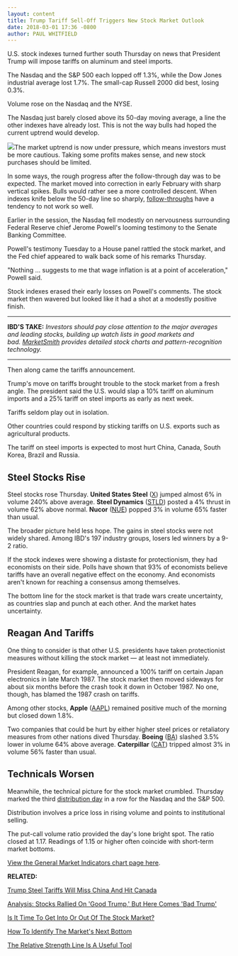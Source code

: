 ```yaml
---
layout: content
title: Trump Tariff Sell-Off Triggers New Stock Market Outlook
date: 2018-03-01 17:36 -0800
author: PAUL WHITFIELD
---
```






U.S. stock indexes turned further south Thursday on news that President Trump will impose tariffs on aluminum and steel imports.




 The Nasdaq and the S&P 500 each lopped off 1.3%, while the Dow Jones industrial average lost 1.7%. The small-cap Russell 2000 did best, losing 0.3%.


Volume rose on the Nasdaq and the NYSE.


The Nasdaq just barely closed above its 50-day moving average, a line the other indexes have already lost. This is not the way bulls had hoped the current uptrend would develop.


![](https://www.investors.com/wp-content/uploads/2018/03/MP_4x4_030118-242x300.png)The market uptrend is now under pressure, which means investors must be more cautious. Taking some profits makes sense, and new stock purchases should be limited.


In some ways, the rough progress after the follow-through day was to be expected. The market moved into correction in early February with sharp vertical spikes. Bulls would rather see a more controlled descent. When indexes knife below the 50-day line so sharply, [follow-throughs](http://www.investors.com/ibd-university/market-timing/market-bottoms/) have a tendency to not work so well.


Earlier in the session, the Nasdaq fell modestly on nervousness surrounding Federal Reserve chief Jerome Powell's looming testimony to the Senate Banking Committee.


Powell's testimony Tuesday to a House panel rattled the stock market, and the Fed chief appeared to walk back some of his remarks Thursday.


"Nothing ... suggests to me that wage inflation is at a point of acceleration," Powell said.


Stock indexes erased their early losses on Powell's comments. The stock market then wavered but looked like it had a shot at a modestly positive finish.




---


**IBD'S TAKE:** *Investors should pay close attention to the major averages and leading stocks, building up watch lists in good markets and bad.* *[MarketSmith](http://www.marketsmith.com) provides detailed stock charts and pattern-recognition technology.*




---


Then along came the tariffs announcement.


Trump's move on tariffs brought trouble to the stock market from a fresh angle. The president said the U.S. would slap a 10% tariff on aluminum imports and a 25% tariff on steel imports as early as next week.


Tariffs seldom play out in isolation.


Other countries could respond by sticking tariffs on U.S. exports such as agricultural products.


The tariff on steel imports is expected to most hurt China, Canada, South Korea, Brazil and Russia.


Steel Stocks Rise
-----------------


Steel stocks rose Thursday. **United States Steel** ([X](https://research.investors.com/quote.aspx?symbol=X)) jumped almost 6% in volume 240% above average. **Steel Dynamics** ([STLD](https://research.investors.com/quote.aspx?symbol=STLD)) posted a 4% thrust in volume 62% above normal. **Nucor** ([NUE](https://research.investors.com/quote.aspx?symbol=NUE)) popped 3% in volume 65% faster than usual.


The broader picture held less hope. The gains in steel stocks were not widely shared. Among IBD's 197 industry groups, losers led winners by a 9-2 ratio.


If the stock indexes were showing a distaste for protectionism, they had economists on their side. Polls have shown that 93% of economists believe tariffs have an overall negative effect on the economy. And economists aren't known for reaching a consensus among themselves.


The bottom line for the stock market is that trade wars create uncertainty, as countries slap and punch at each other. And the market hates uncertainty.


Reagan And Tariffs
------------------


One thing to consider is that other U.S. presidents have taken protectionist measures without killing the stock market — at least not immediately.


President Reagan, for example, announced a 100% tariff on certain Japan electronics in late March 1987. The stock market then moved sideways for about six months before the crash took it down in October 1987. No one, though, has blamed the 1987 crash on tariffs.


Among other stocks, **Apple** ([AAPL](https://research.investors.com/quote.aspx?symbol=AAPL)) remained positive much of the morning but closed down 1.8%.


Two companies that could be hurt by either higher steel prices or retaliatory measures from other nations dived Thursday. **Boeing** ([BA](https://research.investors.com/quote.aspx?symbol=BA)) slashed 3.5% lower in volume 64% above average. **Caterpillar** ([CAT](https://research.investors.com/quote.aspx?symbol=CAT)) tripped almost 3% in volume 56% faster than usual.


Technicals Worsen
-----------------


Meanwhile, the technical picture for the stock market crumbled. Thursday marked the third [distribution day](http://www.investors.com/ibd-university/market-timing/market-tops/) in a row for the Nasdaq and the S&P 500.


Distribution involves a price loss in rising volume and points to institutional selling.


The put-call volume ratio provided the day's lone bright spot. The ratio closed at 1.17. Readings of 1.15 or higher often coincide with short-term market bottoms.


[View the General Market Indicators chart page here](https://www.investors.com/wp-content/uploads/2018/03/IBD0103152502GMI.pdf).


**RELATED:**


[Trump Steel Tariffs Will Miss China And Hit Canada](https://www.investors.com/news/economy/trump-steel-tariffs-will-miss-china-and-hit-canada-wall-street-and-you/)


[Analysis: Stocks Rallied On 'Good Trump,' But Here Comes 'Bad Trump'](https://www.investors.com/market-trend/stock-market-today/good-trump-bad-trump-stocks-rose-on-trump-tax-cuts-fall-on-tariffs/)


[Is It Time To Get Into Or Out Of The Stock Market?](https://www.investors.com/videos/is-it-time-to-get-into-or-out-or-the-stock-market/)


[How To Identify The Market's Next Bottom](https://www.investors.com/how-to-invest/investors-corner/how-to-find-next-stock-market-bottom/)


[The Relative Strength Line Is A Useful Tool](https://www.investors.com/how-to-invest/investors-corner/a-stock-breakout-specialty-tool-the-relative-strength-line/)




